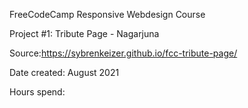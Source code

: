 FreeCodeCamp Responsive Webdesign Course

Project #1: Tribute Page - Nagarjuna

Source:https://sybrenkeizer.github.io/fcc-tribute-page/


Date created: August 2021

Hours spend: 
